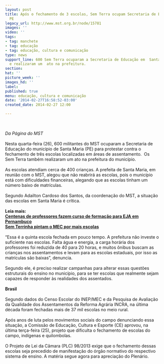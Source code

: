 ```yaml
---
layout: post
title: Após o fechamento de 3 escolas, Sem Terra ocupam Secretaria de Educação em
  PE
legacy_url: http://www.mst.org.br/node/15781
images: ''
video: ''
tags:
- tag: manchete
- tag: educação
- tag: educação, cultura e comunicação
type: news
support_line: 600 Sem Terra ocuparam a Secretaria de Educação em  Santa Maria (PE)
  e realizaram um  ato na prefeitura.
section: 
hat: ''
picture_week: ''
images_hd: ''
label: 
published: true
menu: educação, cultura e comunicação
date: '2014-02-27T16:58:52-03:00'
created_date: 2014-02-27 12:00

---
```

<p><br><br><em>Da Página do MST</em><br><br>Nesta quarta-feira (26), 600 militantes do MST ocuparam a Secretaria de Educação do município de Santa Maria (PE) para protestar contra o fechamento de três escolas localizadas em áreas de assentamento.&nbsp; Os Sem Terra também realizaram um ato na prefeitura do município.<br><br>As escolas atendiam cerca de 400 crianças. A prefeita de Santa Maria, em reunião com o MST, alegou que não reabrirá as escolas, pois o município está com dificuldades financeiras, alegando que as escolas tinham um número baixo de matrículas. <br><br>Segundo Adailton Cardoso dos Santos, da coordenação do MST, a situação das escolas em Santa Maria é crítica. <br><br><strong>Leia mais:<br></strong><a href="http://www.mst.org.br/node/15780"><strong>Centenas de professores fazem curso de formação para EJA em Pernambuco </strong><br></a><a href="http://www.mst.org.br/node/15713"><strong>Sem Terrinha pintam o MEC por mais escolas </strong></a><br><br>“Essa é a quinta escola fechada em pouco tempo. A prefeitura não investe o suficiente nas escolas. Falta água e energia, a carga horária dos professores foi reduzida de 40 para 20 horas, e muitos ônibus buscam as crianças nos assentamentos e levam para as escolas estaduais, por isso as matrículas são baixas”, denuncia.<br><br>Segundo ele, é preciso realizar campanhas para alterar essas questões estruturais do ensino no município, para se ter escolas que realmente sejam capazes de responder às realidades dos assentados. <br><br><strong>Brasil<br></strong><br>Segundo dados do Censo Escolar do INEP/MEC e da Pesquisa de Avaliação da Qualidade dos Assentamentos da Reforma Agrária INCRA, na última década foram fechadas mais de 37 mil escolas no meio rural.<br><br>Após anos de luta pelos movimentos sociais do campo denunciando essa situação, a Comissão de Educação, Cultura e Esporte (CE) aprovou, na última terça-feira (25), projeto que dificulta o fechamento de escolas do campo, indígenas e quilombolas. <br><br>O Projeto de Lei da Câmara (PLC) 98/2013 exige que o fechamento dessas escolas seja precedido de manifestação do órgão normativo do respectivo sistema de ensino. A matéria segue agora para apreciação do Plenário.<br>&nbsp;</p>
